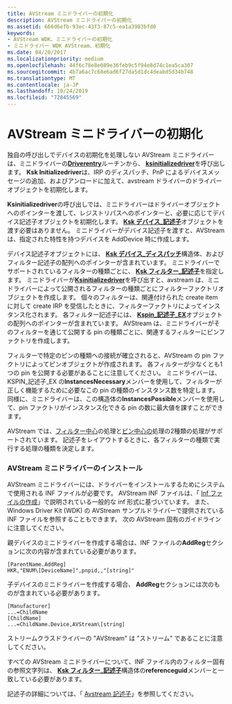 ```yaml
---
title: AVStream ミニドライバーの初期化
description: AVStream ミニドライバーの初期化
ms.assetid: 666d6efb-93ec-43f3-87c5-ea1a3983bfd0
keywords:
- AVStream WDK、ミニドライバーの初期化
- ミニドライバー WDK AVStream、初期化
ms.date: 04/20/2017
ms.localizationpriority: medium
ms.openlocfilehash: 44f6c78e8e089e36feb9c5f94e8d74c1ea5ca307
ms.sourcegitcommit: 4b7a6ac7c68e6ad6f27da5d1dc4deabd5d34b748
ms.translationtype: MT
ms.contentlocale: ja-JP
ms.lasthandoff: 10/24/2019
ms.locfileid: "72845569"
---
```

# <a name="initializing-an-avstream-minidriver"></a>AVStream ミニドライバーの初期化





独自の呼び出しでデバイスの初期化を処理しない AVStream ミニドライバーは、ミニドライバーの[**Driverentry**](https://docs.microsoft.com/previous-versions/ff554081(v=vs.85))ルーチンから、 [**ksinitializedriver**](https://docs.microsoft.com/windows-hardware/drivers/ddi/ks/nf-ks-ksinitializedriver)を呼び出します。 **Ksk Initializedriver**は、IRP のディスパッチ、PnP によるデバイスメッセージの追加、およびアンロードに加えて、avstream ドライバーのドライバーオブジェクトを初期化します。

**Ksinitializedriver**の呼び出しでは、ミニドライバーはドライバーオブジェクトへのポインターを渡して、レジストリパスへのポインターと、必要に応じてデバイス記述子オブジェクトを初期化します。 [**Ksk デバイス\_記述子**](https://docs.microsoft.com/windows-hardware/drivers/ddi/ks/ns-ks-_ksdevice_descriptor)オブジェクトを渡す必要はありません。 ミニドライバーがデバイス記述子を渡すと、AVStream は、指定された特性を持つデバイスを AddDevice 時に作成します。

デバイス記述子オブジェクトには、 [**Ksk デバイス\_ディスパッチ**](https://docs.microsoft.com/windows-hardware/drivers/ddi/ks/ns-ks-_ksdevice_dispatch)構造体、およびフィルター記述子の配列へのポインターが含まれています。 ミニドライバーでサポートされているフィルターの種類ごとに、 [**Ksk フィルター\_記述子**](https://docs.microsoft.com/windows-hardware/drivers/ddi/ks/ns-ks-_ksfilter_descriptor)を指定します。 ミニドライバーが[**Ksinitializedriver**](https://docs.microsoft.com/windows-hardware/drivers/ddi/ks/nf-ks-ksinitializedriver)を呼び出すと、avstream は、ミニドライバーによって公開されるフィルターの種類ごとにフィルターファクトリオブジェクトを作成します。 個々のフィルターは、関連付けられた create item に対して create IRP を受信したときに、フィルターファクトリによってインスタンス化されます。 各フィルター記述子には、 [**Kspin\_記述子\_EX**](https://docs.microsoft.com/windows-hardware/drivers/ddi/ks/ns-ks-_kspin_descriptor_ex)オブジェクトの配列へのポインターが含まれています。 AVStream は、ミニドライバーがそのフィルターを通じて公開する pin の種類ごとに、関連するフィルターにピンファクトリを作成します。

フィルターで特定のピンの種類への接続が確立されると、AVStream の pin ファクトリによってピンオブジェクトが作成されます。 各フィルターが少なくとも1つの pin を公開する必要があることに注意してください。 ミニドライバーは、KSPIN\_記述子\_EX の**InstancesNecessary**メンバーを使用して、フィルターが正しく機能するために必要なこの pin の種類のインスタンス数を特定します。 同様に、ミニドライバーは、この構造体の**InstancesPossible**メンバーを使用して、pin ファクトリがインスタンス化できる pin の数に最大値を課すことができます。

AVStream では、[フィルター中心](filter-centric-processing.md)の処理と[ピン中心の](pin-centric-processing.md)処理の2種類の処理がサポートされています。 記述子をレイアウトするときに、各フィルターの種類で実行する処理の種類を決定します。

### <a name="installing-an-avstream-minidriver"></a>AVStream ミニドライバーのインストール

AVStream ミニドライバーには、ドライバーをインストールするためにシステムで使用される INF ファイルが必要です。 AVStream INF ファイルは、「 [Inf ファイルの作成](https://docs.microsoft.com/windows-hardware/drivers/install/overview-of-inf-files)」で説明されている一般的な inf 形式に基づいています。 また、Windows Driver Kit (WDK) の AVStream サンプルドライバーで提供されている INF ファイルを参照することもできます。 次の AVStream 固有のガイドラインに注意してください。

親デバイスのミニドライバーを作成する場合は、INF ファイルの**AddReg**セクションに次の内容が含まれている必要があります。

```INF
[ParentName.AddReg]
HKR,"ENUM\[DeviceName]",pnpid,,"[string]"
```

子デバイスのミニドライバーを作成する場合、 **AddReg**セクションには次のものが含まれている必要があります。

```INF
[Manufacturer]
...=ChildName
[ChildName]
...=ChildName.Device,AVStream\[string]
```

ストリームクラスドライバーの "AVStream" は "ストリーム" であることに注意してください。

すべての AVStream ミニドライバーについて、INF ファイル内のフィルター固有の参照文字列は、 [**Ksk フィルター\_記述子**](https://docs.microsoft.com/windows-hardware/drivers/ddi/ks/ns-ks-_ksfilter_descriptor)構造体の**referenceguid**メンバーと一致している必要があります。

記述子の詳細については、「 [Avstream 記述子](avstream-descriptors.md)」を参照してください。
